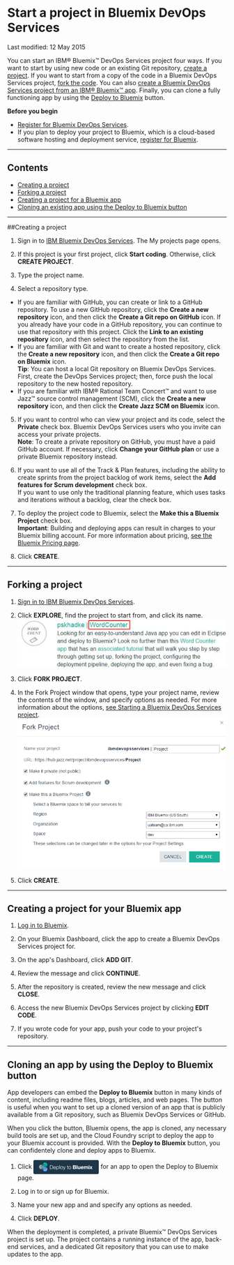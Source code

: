 # Start a project in Bluemix DevOps Services 


Last modified: 12 May 2015


You can start an IBM&reg; Bluemix&trade; DevOps Services project four ways. If you want to start by using new code or an existing Git repository, [create a project](#starting_a_devops_services_project). If you want to start from a copy of the code in a Bluemix DevOps Services project, [fork the code](#forking_a_devops_services_project).  You can also [create a Bluemix DevOps Services project from an IBM&reg; Bluemix&trade; app](#creating_a_devops_services_project_for_your_bluemix_app).  Finally, you can clone a fully functioning app by using the [Deploy to Bluemix](#deploy_to_bluemix_button) button.

**Before you begin**
* [Register for Bluemix DevOps Services](https://hub.jazz.net). 
* If you plan to deploy your project to Bluemix, which is a cloud-based software hosting and deployment service, [register for Bluemix](http://bluemix.net/). 

---
## Contents

 * [Creating a project](#starting_a_devops_services_project)
 * [Forking a project](#forking_a_devops_services_project)
 * [Creating a project for a Bluemix app](#creating_a_devops_services_project_for_your_bluemix_app)
 * [Cloning an existing app using the Deploy to Bluemix button](#deploy_to_bluemix_button)

---
<a name='starting_a_devops_services_project'></a>
##Creating a project

1. Sign in to [IBM Bluemix DevOps Services](https://hub.jazz.net). The My projects page opens.

2. If this project is your first project, click **Start coding**. Otherwise, click **CREATE PROJECT**.

3. Type the project name.

4. Select a repository type. 
  * If you are familiar with GitHub, you can create or link to a GitHub repository.  To use a new GitHub repository, click the **Create a new repository** icon, and then click the **Create a Git repo on GitHub** icon. If you already have your code in a GitHub repository, you can continue to use that repository with this project. Click the **Link to an existing repository** icon, and then select the repository from the list.    
 * If you are familiar with Git and want to create a hosted repository, click the **Create a new repository** icon, and then click the **Create a Git repo on Bluemix** icon.  
**Tip**: You can host a local Git repository on Bluemix DevOps Services. First, create the DevOps Services project; then, force push the local repository to the new hosted repository.
 * If you are familiar with IBM&reg;  Rational Team Concert&trade; and want to use Jazz&trade; source control management (SCM), click the **Create a new repository** icon, and then click the **Create Jazz SCM on Bluemix** icon.
 
5. If you want to control who can view your project and its code, select the **Private** check box. Bluemix DevOps Services users who you invite can access your private projects.    
**Note**: To create a private repository on GitHub, you must have a paid GitHub account. If necessary, click **Change your GitHub plan** or use a private Bluemix repository instead.

6. If you want to use all of the Track & Plan features, including the ability to create sprints from the project backlog of work items, select the **Add features for Scrum development** check box.  
If you want to use only the traditional planning feature, which uses tasks and iterations without a backlog, clear the check box.

7. To deploy the project code to Bluemix, select the **Make this a Bluemix Project** check box.  
**Important**: Building and deploying apps can result in charges to your Bluemix billing account. For more information about pricing, [see the Bluemix Pricing page](https://console.ng.bluemix.net/?ace_base=true/#/pricing).

8. Click **CREATE**.  

---
<a name='forking_a_devops_services_project'></a>
## Forking a project

1. [Sign in to IBM Bluemix DevOps Services](https://hub.jazz.net).

2. Click **EXPLORE**, find the project to start from, and click its name.
![Bluemix DevOps Services new user landing page][1]

3. Click **FORK PROJECT**. 

4. In the Fork Project window that opens, type your project name, review the contents of the window, and specify options as needed. For more information about the options, [see Starting a Bluemix DevOps Services project](#starting_a_devops_services_project).
![Options while forking project][2]

5. Click **CREATE**.

---
<a name='creating_a_devops_services_project_for_your_bluemix_app'></a>
## Creating a project for your Bluemix app

1. [Log in to Bluemix][3].

2. On your Bluemix Dashboard, click the app to create a Bluemix DevOps Services project for.

3. On the app's Dashboard, click **ADD GIT**.

4. Review the message and click **CONTINUE**.

5. After the repository is created, review the new message and click **CLOSE**.

6. Access the new Bluemix DevOps Services project by clicking **EDIT CODE**.  

7. If you wrote code for your app, push your code to your project's repository.


---
<a name='deploy_to_bluemix_button'></a>
## Cloning an app by using the Deploy to Bluemix button

App developers can embed the **Deploy to Bluemix** button in many kinds of content, including readme files, blogs, articles, and web pages.  The button is useful when you want to set up a cloned version of an app that is publicly available from a Git repository, such as Bluemix DevOps Services or GitHub.

When you click the button, Bluemix opens, the app is cloned, any necessary build tools are set up, and the Cloud Foundry script to deploy the app to your Bluemix account is provided.  With the **Deploy to Bluemix** button, you can confidentely clone and deploy apps to Bluemix.

1. Click <img src="./images/deploy-button.png"  alt="Deploy to Bluemix" align="center" style="display: inline; margin: 0px; border-style: none;"> for an app to open the Deploy to Bluemix page.

2. Log in to or sign up for Bluemix.

3. Name your new app and and specify any options as needed.

4. Click **DEPLOY**.

When the deployment is completed, a private Bluemix&trade; DevOps Services project is set up.  The project contains a running instance of the app, back-end services, and a dedicated Git repository that you can use to make  updates to the app.

[1]: images/restyle_projectname.png
[2]: images/restyle_newprojectwindow.png
[3]: http://bluemix.net/
